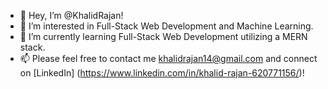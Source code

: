 - 👋 Hey, I’m @KhalidRajan!
- 👀 I’m interested in Full-Stack Web Development and Machine Learning.  
- 🌱 I’m currently learning Full-Stack Web Development utilizing a MERN stack.
- 📫 Please feel free to contact me khalidrajan14@gmail.com and connect on [LinkedIn] (https://www.linkedin.com/in/khalid-rajan-620771156/)!

<!---
KhalidRajan/KhalidRajan is a ✨ special ✨ repository because its `README.md` (this file) appears on your GitHub profile.
You can click the Preview link to take a look at your changes.
--->
